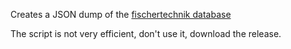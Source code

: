 Creates a JSON dump of the [fischertechnik database](https://ft-datenbank.de/)

The script is not very efficient, don't use it, download the release.

